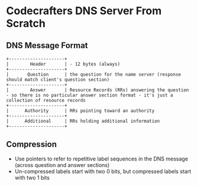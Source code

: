 # Codecrafters DNS Server From Scratch

## DNS Message Format

```
+---------------------+
|        Header       | - 12 bytes (always)
+---------------------+
|       Question      | the question for the name server (response should match client's question section)
+---------------------+
|        Answer       | Resource Records (RRs) answering the question - so there is no particular answer section format - it's just a collection of resource records
+---------------------+
|      Authority      | RRs pointing toward an authority
+---------------------+
|      Additional     | RRs holding additional information
+---------------------+
```


## Compression

- Use pointers to refer to repetitive label sequences in the DNS message (across question and answer sections)
- Un-compressed labels start with two 0 bits, but compressed labels start with two 1 bits